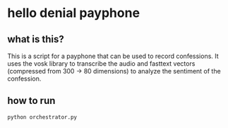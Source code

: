 # hello denial payphone

## what is this?
This is a script for a payphone that can be used to record confessions.
It uses the vosk library to transcribe the audio and fasttext vectors (compressed from 300 → 80 dimensions) to analyze the sentiment of the confession.

## how to run

```bash
python orchestrator.py
```











